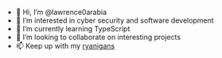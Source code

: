 - 👋 Hi, I’m @lawrence0arabia
- 👀 I’m interested in cyber security and software development
- 🌱 I’m currently learning TypeScript
- 💞️ I’m looking to collaborate on interesting projects
- 📫 Keep up with my [ryanigans](https://ryanigans.com/)

<!---
lawrence0arabia/lawrence0arabia is a ✨ special ✨ repository because its `README.md` (this file) appears on your GitHub profile.
You can click the Preview link to take a look at your changes.
--->
